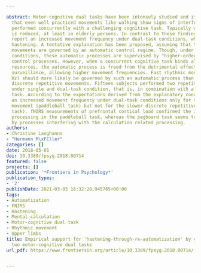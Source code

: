 ---
abstract: Motor-cognitive dual tasks have been intensely studied and it has been demonstrated
  that even well practiced movements like walking show signs of interference when
  performed concurrently with a challenging cognitive task. Typically walking speed
  is reduced, at least in elderly persons. In contrast to these findings, some authors
  report an increased movement frequency under dual-task conditions, which they call
  hastening. A tentative explanation has been proposed, assuming that the respective
  movements are governed by an automatic control regime. Though, under single-task
  conditions, these automatic processes are supervised by "higher-order" cognitive
  control processes. However, when a concurrent cognitive task binds all cognitive
  resources, the automatic process is freed from the detrimental effect of cognitive
  surveillance, allowing higher movement frequencies. Fast rhythmic movements (> 1
  Hz) should more likely be governed by such an automatic process than low frequency
  discrete repetitive movements. Fifteen subjects performed two repetitive movements
  under single and dual-task condition, that is, in combination with a mental calculation
  task. According to the expectations derived from the explanatory concept, we found
  an increased movement frequency under dual-task conditions only for the fast rhythmic
  movement (paddleball task) but not for the slower discrete repetitive task (pegboard
  task). fNIRS measurements of prefrontal cortical load confirmed the idea of an automatic
  processing in the paddleball task, whereas the pegboard task seems to be more controlled
  by processes interfering with the calculation related processing.
authors:
- Christine Langhanns
- "Hermann M\xFCller"
categories: []
date: 2018-05-01
doi: 10.3389/fpsyg.2018.00714
featured: false
projects: []
publication: '*Frontiers in Psychology*'
publication_types:
- '2'
publishDate: 2021-03-05 16:32:20.945765+00:00
tags:
- Automatization
- FNIRS
- Hastening
- Mental calculation
- Motor-cognitive dual task
- Rhythmic movement
- Upper limbs
title: Empirical support for 'hastening-through-re-automatization' by contrasting
  two motor-cognitive dual tasks
url_pdf: https://www.frontiersin.org/article/10.3389/fpsyg.2018.00714/full

---
